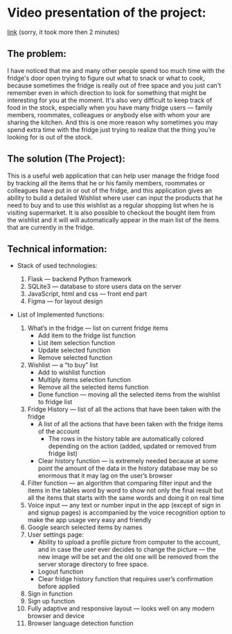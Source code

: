 # Video presentation of the project:

[link](https://youtu.be/JW-QwixgMnc)
(sorry, it took more then 2 minutes)


## The problem:

I have noticed that me and many other people spend too much time with the fridge's door open trying to figure out what to snack or what to cook, because sometimes the fridge is really out of free space and you just can't remember even in which direction to look for something that might be interesting for you at the moment. It's also very difficult to keep track of food in the stock, especially when you have many fridge users — family members, roommates, colleagues or anybody else with whom your are sharing the kitchen. And this is one more reason why sometimes you may spend extra time with the fridge just trying to realize that the thing you’re looking for is out of the stock. 


## The solution (The Project):

This is a useful web application that can help user manage the fridge food by tracking all the items that he or his family members, roommates or colleagues have put in or out of the fridge, and this application gives an ability to build a detailed Wishlist where user can input the products that he need to buy and to use this wishlist as a regular shopping list when he is visiting supermarket. It is also possible to checkout the bought item from the wishlist and it will will automatically appear in the main list of the items that are currently in the fridge. 


## Technical information:

- Stack of used technologies:
    1. Flask — backend Python framework
    2. SQLite3 — database to store users data on the server
    3. JavaScript, html and css — front end part
    4. Figma — for layout design

- List of Implemented functions:
    1. What’s in the fridge — list on current fridge items
        - Add item to the fridge list function
        - List item selection function
        - Update selected function 
        - Remove selected function
    2. Wishlist — a “to buy” list
        - Add to wishlist function
        - Multiply items selection function
        - Remove all the selected items function
        - Done function — moving all the selected items from the wishlist to fridge list
    3. Fridge History — list of all the actions that have been taken with the fridge
        - A list of all the actions that have been taken with the fridge items of the account
            * The rows in the history table are automatically colored depending on the action (added, updated or removed from fridge list)
        - Clear history function — is extremely needed because at some point the amount of the data in the history database may be so enormous that it may lag on the user’s browser
    4. Filter function — an algorithm that comparing filter input and the items in the tables word by word to show not only the final result but all the items that starts with the same words and doing it on real time
    5. Voice input — any text or number input in the app (except of sign in and signup pages) is accompanied by the voice recognition option to make the app usage very easy and friendly
    6. Google search selected items by names
    7. User settings page:
        - Ability to upload a profile picture from computer to the account, and in case the user ever decides to change the picture — the new image will be set and the old one will be removed from the server storage directory to free space.
        - Logout function
        - Clear fridge history function that requires user’s confirmation before applied
    8. Sign in function
    9. Sign up function
    10. Fully adaptive and responsive layout — looks well on any modern browser and device
    11. Browser language detection function



